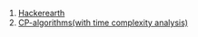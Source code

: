 1. <a href="https://www.hackerearth.com/practice/math/number-theory/basic-number-theory-2/tutorial/">Hackerearth</a><br>
2. <a href="https://cp-algorithms.com/algebra/sieve-of-eratosthenes.html">CP-algorithms(with time complexity analysis)</a>
